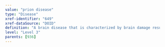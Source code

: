 ```yaml
---
value: "prion disease"
type: "Disease"
xref-identifier: "649"
xref-dataSource: "DOID"
definition: "A brain disease that is characterized by brain damage resulting from the abnormal folding, clumping and accumulation of cellular proteins in the brain induced by prion proteins."
level: "Level 3"
parents: [936]
---
```

